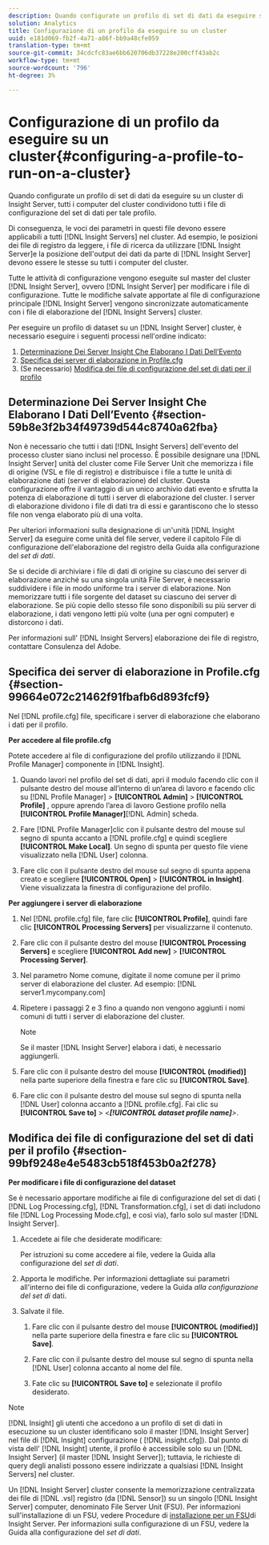 ```yaml
---
description: Quando configurate un profilo di set di dati da eseguire su un cluster di Insight Server, tutti i computer del cluster condividono tutti i file di configurazione del set di dati per tale profilo.
solution: Analytics
title: Configurazione di un profilo da eseguire su un cluster
uuid: e181d069-fb2f-4a71-a86f-bb9a48cfe059
translation-type: tm+mt
source-git-commit: 34cdcfc83ae6bb620706db37228e200cff43ab2c
workflow-type: tm+mt
source-wordcount: '796'
ht-degree: 3%

---
```



# Configurazione di un profilo da eseguire su un cluster{#configuring-a-profile-to-run-on-a-cluster}

Quando configurate un profilo di set di dati da eseguire su un cluster di Insight Server, tutti i computer del cluster condividono tutti i file di configurazione del set di dati per tale profilo.

Di conseguenza, le voci dei parametri in questi file devono essere applicabili a tutti [!DNL Insight Servers] nel cluster. Ad esempio, le posizioni dei file di registro da leggere, i file di ricerca da utilizzare [!DNL Insight Server]e la posizione dell&#39;output dei dati da parte di [!DNL Insight Server] devono essere le stesse su tutti i computer del cluster.

Tutte le attività di configurazione vengono eseguite sul master del cluster [!DNL Insight Server], ovvero [!DNL Insight Server] per modificare i file di configurazione. Tutte le modifiche salvate apportate al file di configurazione principale [!DNL Insight Server] vengono sincronizzate automaticamente con i file di elaborazione del [!DNL Insight Servers] cluster.

Per eseguire un profilo di dataset su un [!DNL Insight Server] cluster, è necessario eseguire i seguenti processi nell&#39;ordine indicato:

1. [Determinazione Dei Server Insight Che Elaborano I Dati Dell’Evento](../../../../../../home/c-inst-svr/c-install-ins-svr/c-ins-svr-clstrs/c-inst-ins-svr-clstr/c-inst-proc-clstr/c-config-prof-run-clstr.md#section-59b8e3f2b34f49739d544c8740a62fba)
1. [Specifica dei server di elaborazione in Profile.cfg](../../../../../../home/c-inst-svr/c-install-ins-svr/c-ins-svr-clstrs/c-inst-ins-svr-clstr/c-inst-proc-clstr/c-config-prof-run-clstr.md#section-99664e072c21462f91fbafb6d893fcf9)
1. (Se necessario) [Modifica dei file di configurazione del set di dati per il profilo](../../../../../../home/c-inst-svr/c-install-ins-svr/c-ins-svr-clstrs/c-inst-ins-svr-clstr/c-inst-proc-clstr/c-config-prof-run-clstr.md#section-99bf9248e4e5483cb518f453b0a2f278)

## Determinazione Dei Server Insight Che Elaborano I Dati Dell’Evento {#section-59b8e3f2b34f49739d544c8740a62fba}

Non è necessario che tutti i dati [!DNL Insight Servers] dell&#39;evento del processo cluster siano inclusi nel processo. È possibile designare una [!DNL Insight Server] unità del cluster come File Server Unit che memorizza i file di origine (VSL e file di registro) e distribuisce i file a tutte le unità di elaborazione dati (server di elaborazione) del cluster. Questa configurazione offre il vantaggio di un unico archivio dati evento e sfrutta la potenza di elaborazione di tutti i server di elaborazione del cluster. I server di elaborazione dividono i file di dati tra di essi e garantiscono che lo stesso file non venga elaborato più di una volta.

Per ulteriori informazioni sulla designazione di un&#39;unità [!DNL Insight Server] da eseguire come unità del file server, vedere il capitolo File di configurazione dell&#39;elaborazione del registro della Guida alla configurazione del *set di dati*.

Se si decide di archiviare i file di dati di origine su ciascuno dei server di elaborazione anziché su una singola unità File Server, è necessario suddividere i file in modo uniforme tra i server di elaborazione. Non memorizzare tutti i file sorgente del dataset su ciascuno dei server di elaborazione. Se più copie dello stesso file sono disponibili su più server di elaborazione, i dati vengono letti più volte (una per ogni computer) e distorcono i dati.

Per informazioni sull&#39; [!DNL Insight Servers] elaborazione dei file di registro, contattare  Consulenza del Adobe.

## Specifica dei server di elaborazione in Profile.cfg {#section-99664e072c21462f91fbafb6d893fcf9}

Nel [!DNL profile.cfg] file, specificare i server di elaborazione che elaborano i dati per il profilo.

**Per accedere al file profile.cfg**

Potete accedere al file di configurazione del profilo utilizzando il [!DNL Profile Manager] componente in [!DNL Insight].

1. Quando lavori nel profilo del set di dati, apri il modulo facendo clic con il pulsante destro del mouse all’interno di un’area di lavoro e facendo clic su [!DNL Profile Manager] > **[!UICONTROL Admin]** > **[!UICONTROL Profile]** , oppure aprendo l’area di lavoro Gestione profilo nella **[!UICONTROL Profile Manager]**[!DNL Admin] scheda.

1. Fare [!DNL Profile Manager]clic con il pulsante destro del mouse sul segno di spunta accanto a [!DNL profile.cfg] e quindi scegliere **[!UICONTROL Make Local]**. Un segno di spunta per questo file viene visualizzato nella [!DNL User] colonna.

1. Fare clic con il pulsante destro del mouse sul segno di spunta appena creato e scegliere **[!UICONTROL Open]** > **[!UICONTROL in Insight]**. Viene visualizzata la finestra di configurazione del profilo.

**Per aggiungere i server di elaborazione**

1. Nel [!DNL profile.cfg] file, fare clic **[!UICONTROL Profile]**, quindi fare clic **[!UICONTROL Processing Servers]** per visualizzarne il contenuto.

1. Fare clic con il pulsante destro del mouse **[!UICONTROL Processing Servers]** e scegliere **[!UICONTROL Add new]** > **[!UICONTROL Processing Server]**.

1. Nel parametro Nome comune, digitate il nome comune per il primo server di elaborazione del cluster. Ad esempio: [!DNL server1.mycompany.com]
1. Ripetere i passaggi 2 e 3 fino a quando non vengono aggiunti i nomi comuni di tutti i server di elaborazione del cluster.

   >[!NOTE]
   >
   >Se il master [!DNL Insight Server] elabora i dati, è necessario aggiungerli.

1. Fare clic con il pulsante destro del mouse **[!UICONTROL (modified)]** nella parte superiore della finestra e fare clic su **[!UICONTROL Save]**.

1. Fare clic con il pulsante destro del mouse sul segno di spunta nella [!DNL User] colonna accanto a [!DNL profile.cfg]. Fai clic su **[!UICONTROL Save to]** > *&lt;**[!UICONTROL dataset profile name]**>*.

## Modifica dei file di configurazione del set di dati per il profilo {#section-99bf9248e4e5483cb518f453b0a2f278}

**Per modificare i file di configurazione del dataset**

Se è necessario apportare modifiche ai file di configurazione del set di dati ( [!DNL Log Processing.cfg], [!DNL Transformation.cfg], i set di dati includono file [!DNL Log Processing Mode.cfg], e così via), farlo solo sul master [!DNL Insight Server].

1. Accedete ai file che desiderate modificare:

   Per istruzioni su come accedere ai file, vedere la Guida alla configurazione del *set di dati*.
1. Apporta le modifiche. Per informazioni dettagliate sui parametri all&#39;interno dei file di configurazione, vedere la Guida *alla configurazione del set di* dati.
1. Salvate il file.

   1. Fare clic con il pulsante destro del mouse **[!UICONTROL (modified)]** nella parte superiore della finestra e fare clic su **[!UICONTROL Save]**.

   1. Fare clic con il pulsante destro del mouse sul segno di spunta nella [!DNL User] colonna accanto al nome del file.
   1. Fate clic su **[!UICONTROL Save to]** e selezionate il profilo desiderato.

>[!NOTE]
>
>[!DNL Insight] gli utenti che accedono a un profilo di set di dati in esecuzione su un cluster identificano solo il master [!DNL Insight Server] nel file di [!DNL Insight] configurazione ( [!DNL insight.cfg]). Dal punto di vista dell&#39; [!DNL Insight] utente, il profilo è accessibile solo su un [!DNL Insight Server] (il master [!DNL Insight Server]); tuttavia, le richieste di query degli analisti possono essere indirizzate a qualsiasi [!DNL Insight Servers] nel cluster.

Un [!DNL Insight Server] cluster consente la memorizzazione centralizzata dei file di [!DNL .vsl] registro (da [!DNL Sensor]) su un singolo [!DNL Insight Server] computer, denominato File Server Unit (FSU). Per informazioni sull&#39;installazione di un FSU, vedere Procedure di [installazione per un FSU](../../../../../../home/c-inst-svr/c-install-ins-svr/t-inst-proc-fsu.md#task-e4a4a791b6694119ba45b36f3e573016)di Insight Server. Per informazioni sulla configurazione di un FSU, vedere la Guida alla configurazione del *set di dati*.

